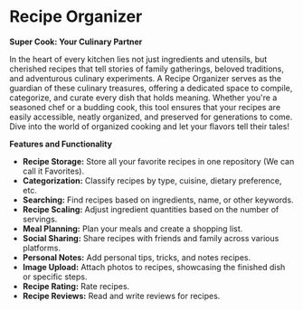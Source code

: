 # Recipe Organizer

**Super Cook: Your Culinary Partner**

In the heart of every kitchen lies not just ingredients and utensils, but cherished recipes that tell stories of family gatherings, beloved traditions, and adventurous culinary experiments. A Recipe Organizer serves as the guardian of these culinary treasures, offering a dedicated space to compile, categorize, and curate every dish that holds meaning. Whether you're a seasoned chef or a budding cook, this tool ensures that your recipes are easily accessible, neatly organized, and preserved for generations to come. Dive into the world of organized cooking and let your flavors tell their tales!

**Features and Functionality**

- **Recipe Storage:** Store all your favorite recipes in one repository (We can call it Favorites).
- **Categorization:** Classify recipes by type, cuisine, dietary preference, etc.
- **Searching:** Find recipes based on ingredients, name, or other keywords.
- **Recipe Scaling:** Adjust ingredient quantities based on the number of servings.
- **Meal Planning:** Plan your meals and create a shopping list.
- **Social Sharing:** Share recipes with friends and family across various platforms.
- **Personal Notes:** Add personal tips, tricks, and notes recipes.
- **Image Upload:** Attach photos to recipes, showcasing the finished dish or specific steps.
- **Recipe Rating:** Rate recipes.
- **Recipe Reviews:** Read and write reviews for recipes.
